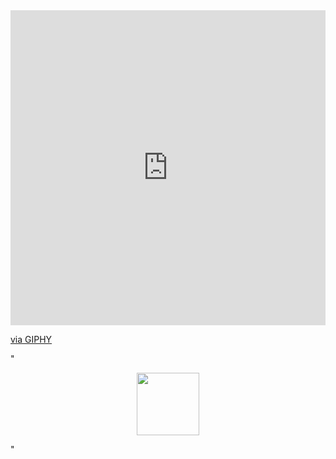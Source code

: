 <div style="width:100%;height:0;padding-bottom:100%;position:relative;"><iframe src="https://giphy.com/embed/BAdNxF9dxYbuY5YCcJ" width="100%" height="100%" style="position:absolute" frameBorder="0" class="giphy-embed" allowFullScreen></iframe></div><p><a href="https://giphy.com/gifs/teemo-drake-BAdNxF9dxYbuY5YCcJ">via GIPHY</a></p>


"<div id="header" align="center">
  <img src="https://www.facebook.com/messenger_photo/?fbid=332140415770915&message_id=mid.%24cAAAAAOxU87aHOKvr_mBB2aX4rUvR" width="100"/>
</div>"
